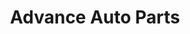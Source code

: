 ---
title: "Advance Auto Parts"
url: /tulsa/advance-auto-parts-south-garnett-road-east-2/
shop: car parts
---